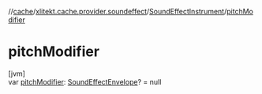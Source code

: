//[cache](../../../index.md)/[xlitekt.cache.provider.soundeffect](../index.md)/[SoundEffectInstrument](index.md)/[pitchModifier](pitch-modifier.md)

# pitchModifier

[jvm]\
var [pitchModifier](pitch-modifier.md): [SoundEffectEnvelope](../-sound-effect-envelope/index.md)? = null
